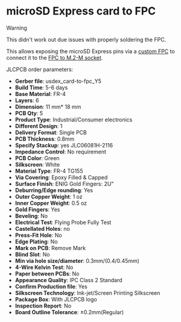 # microSD Express card to FPC

> [!WARNING]
> This didn't work out due issues with properly soldering the FPC.

This allows exposing the microSD Express pins via a
[custom FPC](../fpc/README.md) to connect it to the
[FPC to M.2-M socket](../fpc-to-m2_m_socket/README.md).

JLCPCB order parameters:

- **Gerber file**: usdex_card-to-fpc_Y5
- **Build Time**: 5-6 days
- **Base Material**: FR-4
- **Layers**: 6
- **Dimension**: 11 mm* 18 mm
- **PCB Qty**: 5
- **Product Type**: Industrial/Consumer electronics
- **Different Design**: 1
- **Delivery Format**: Single PCB
- **PCB Thickness**: 0.8mm
- **Specify Stackup**: yes JLC06081H-2116
- **Impedance Control**: No requirement
- **PCB Color**: Green
- **Silkscreen**: White
- **Material Type**: FR-4 TG155
- **Via Covering**: Epoxy Filled & Capped
- **Surface Finish**: ENIG Gold Fingers: 2U"
- **Deburring/Edge rounding**: Yes
- **Outer Copper Weight**: 1 oz
- **Inner Copper Weight**: 0.5 oz
- **Gold Fingers**: Yes
- **Beveling**: No
- **Electrical Test**: Flying Probe Fully Test
- **Castellated Holes**: no
- **Press-Fit Hole**: No
- **Edge Plating**: No
- **Mark on PCB**: Remove Mark
- **Blind Slot**: No
- **Min via hole size/diameter**: 0.3mm/(0.4/0.45mm)
- **4-Wire Kelvin Test**: No
- **Paper between PCBs**: No
- **Appearance Quality**: IPC Class 2 Standard
- **Confirm Production file**: Yes
- **Silkscreen Technology**: Ink-jet/Screen Printing Silkscreen
- **Package Box**: With JLCPCB logo
- **Inspection Report**: No
- **Board Outline Tolerance**: ±0.2mm(Regular)
